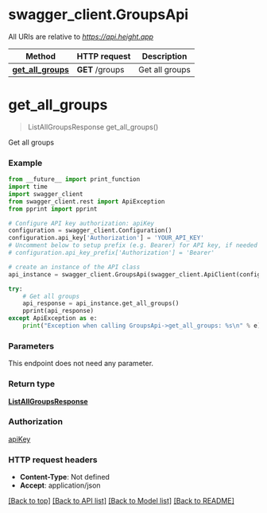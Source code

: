 # swagger_client.GroupsApi

All URIs are relative to *https://api.height.app*

Method | HTTP request | Description
------------- | ------------- | -------------
[**get_all_groups**](GroupsApi.md#get_all_groups) | **GET** /groups | Get all groups

# **get_all_groups**
> ListAllGroupsResponse get_all_groups()

Get all groups

### Example
```python
from __future__ import print_function
import time
import swagger_client
from swagger_client.rest import ApiException
from pprint import pprint

# Configure API key authorization: apiKey
configuration = swagger_client.Configuration()
configuration.api_key['Authorization'] = 'YOUR_API_KEY'
# Uncomment below to setup prefix (e.g. Bearer) for API key, if needed
# configuration.api_key_prefix['Authorization'] = 'Bearer'

# create an instance of the API class
api_instance = swagger_client.GroupsApi(swagger_client.ApiClient(configuration))

try:
    # Get all groups
    api_response = api_instance.get_all_groups()
    pprint(api_response)
except ApiException as e:
    print("Exception when calling GroupsApi->get_all_groups: %s\n" % e)
```

### Parameters
This endpoint does not need any parameter.

### Return type

[**ListAllGroupsResponse**](ListAllGroupsResponse.md)

### Authorization

[apiKey](../README.md#apiKey)

### HTTP request headers

 - **Content-Type**: Not defined
 - **Accept**: application/json

[[Back to top]](#) [[Back to API list]](../README.md#documentation-for-api-endpoints) [[Back to Model list]](../README.md#documentation-for-models) [[Back to README]](../README.md)

